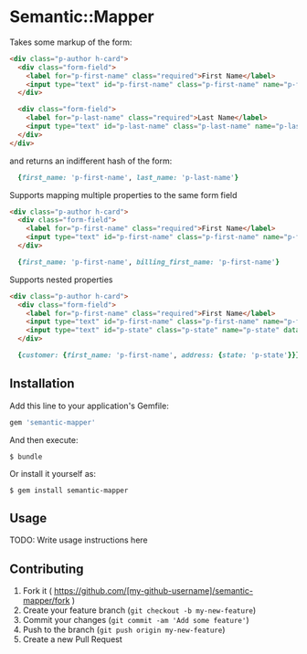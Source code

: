 # Semantic::Mapper

Takes some markup of the form:
```html
<div class="p-author h-card">
  <div class="form-field">
    <label for="p-first-name" class="required">First Name</label>
    <input type="text" id="p-first-name" class="p-first-name" name="p-first-name" data-mapping="first_name" required>
  </div>

  <div class="form-field">
    <label for="p-last-name" class="required">Last Name</label>
    <input type="text" id="p-last-name" class="p-last-name" name="p-last-name" data-mapping="last_name" required>
  </div>
</div>
```

and returns an indifferent hash of the form:
```ruby
  {first_name: 'p-first-name', last_name: 'p-last-name'}
```

Supports mapping multiple properties to the same form field
```html
<div class="p-author h-card">
  <div class="form-field">
    <label for="p-first-name" class="required">First Name</label>
    <input type="text" id="p-first-name" class="p-first-name" name="p-first-name" data-mapping="first_name billing_first_name" required>
  </div>
```
```ruby
  {first_name: 'p-first-name', billing_first_name: 'p-first-name'}
```

Supports nested properties
```html
<div class="p-author h-card">
  <div class="form-field">
    <label for="p-first-name" class="required">First Name</label>
    <input type="text" id="p-first-name" class="p-first-name" name="p-first-name" data-mapping="customer[first_name]"  required>
    <input type="text" id="p-state" class="p-state" name="p-state" data-mapping="customer[address][state]"  required>
  </div>
```
```ruby
  {customer: {first_name: 'p-first-name', address: {state: 'p-state'}}}
```

## Installation

Add this line to your application's Gemfile:

```ruby
gem 'semantic-mapper'
```

And then execute:

    $ bundle

Or install it yourself as:

    $ gem install semantic-mapper

## Usage

TODO: Write usage instructions here

## Contributing

1. Fork it ( https://github.com/[my-github-username]/semantic-mapper/fork )
2. Create your feature branch (`git checkout -b my-new-feature`)
3. Commit your changes (`git commit -am 'Add some feature'`)
4. Push to the branch (`git push origin my-new-feature`)
5. Create a new Pull Request
